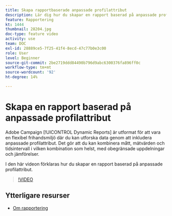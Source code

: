 ```yaml
---
title: Skapa rapportbaserade anpassade profilattribut
description: Lär dig hur du skapar en rapport baserad på anpassade profilattribut.
feature: Rapportering
kt: 1444
thumbnail: 28204.jpg
doc-type: feature video
activity: use
team: DOC
exl-id: 28889ce5-7f25-41f4-8ecd-47c77b0e3c00
role: User
level: Beginner
source-git-commit: 2be2719ddd84490b796d9abc6300376fa896ff0c
workflow-type: tm+mt
source-wordcount: '92'
ht-degree: 14%

---
```


# Skapa en rapport baserad på anpassade profilattribut

Adobe Campaign [!UICONTROL Dynamic Reports] är utformat för att vara en flexibel frihandsmiljö där du kan utforska data genom att inkludera anpassade profilattribut. Det gör att du kan kombinera mått, mätvärden och tidsintervall i vilken kombination som helst, med obegränsade uppdelningar och jämförelser.

I den här videon förklaras hur du skapar en rapport baserad på anpassade profilattribut.

>[!VIDEO](https://video.tv.adobe.com/v/28204?quality=12)

## Ytterligare resurser

* [Om rapportering](https://docs.adobe.com/content/help/en/campaign-standard/using/reporting/about-reporting/about-dynamic-reports.html)
